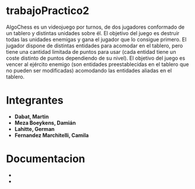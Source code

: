 # trabajoPractico2
AlgoChess es un videojuego por turnos, de dos jugadores conformado de un tablero
y distintas unidades sobre él. El objetivo del juego es destruir todas las unidades enemigas y
gana el jugador que lo consigue primero.
El jugador dispone de distintas entidades para acomodar en el tablero, pero tiene una cantidad
limitada de puntos para usar (cada entidad tiene un coste distinto de puntos dependiendo
de su nivel).
El objetivo del juego es vencer al ejército enemigo (son entidades preestablecidas en el tablero
que no pueden ser modificadas) acomodando las entidades aliadas en el tablero.

# Integrantes
* **Dabat, Martin**
* **Meza Boeykens, Damián**
* **Lahitte, German**
* **Fernandez Marchitelli, Camila**


# Documentacion
* [Informe]: (https://www.overleaf.com/7747192111vqphgtssvrzn) 
* [Travis]: (https://travis-ci.org/germanlahitte/trabajoPractico2?utm_medium=notification&utm_source=email)
